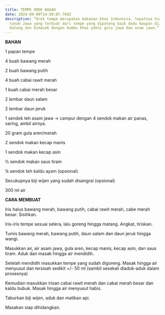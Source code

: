 ```yaml
---
title: TEMPE OREK BASAH
date: 2024-09-08T14:50:07.769Z
description: “Orek tempe merupakan makanan khas Indonesia, tepatnya hidangan
  tanah Jawa yang terbuat dari tempe yang dipotong baik dadu maupun diiris
  batang dan dimasak dengan bumbu khas yakni gula jawa dan asam jawa.”
---
```

**BAHAN**

1 papan tempe

4 buah bawang merah

2 buah bawang putih

4 buah cabai rawit merah

1 buah cabai merah besar

2 lembar daun salam

2 lembar daun jeruk

1 sendok teh asam jawa → campur dengan 4 sendok makan air panas, saring, ambil airnya.

20 gram gula aren/merah

2 sendok makan kecap manis

1 sendok makan kecap asin

½ sendok makan saus tiram

¼ sendok teh kaldu ayam (opsional)

Secukupnya biji wijen yang sudah disangrai (opsional)

300 ml air

**CARA MEMBUAT**

Iris halus bawang merah, bawang putih, cabai rawit merah, cabe merah besar. Sisihkan.

Iris-iris tempe sesuai selera, lalu goreng hingga matang. Angkat, tiriskan.

Tumis bawang merah, bawang putih, daun salam dan daun jeruk hingga wangi.

Masukkan air, air asam jawa, gula aren, kecap manis, kecap asin, dan saus tiram. Aduk dan masak hingga air mendidih.

Setelah mendidih masukkan tempe yang sudah digoreng. Masak hingga air menyusut dan tersisah sedikit +/- 50 ml (sambil sesekali diaduk-aduk dalam prosesnya)

Kemudian masukkan irisan cabai rawit merah dan cabai merah besar dan kaldu bubuk. Masak hingga air menyusut habis.

Taburkan biji wijen, aduk dan matikan api.

Masakan siap dihidangkan.